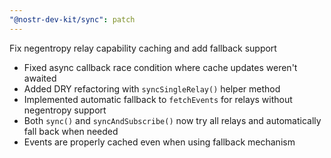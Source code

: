 ```yaml
---
"@nostr-dev-kit/sync": patch
---
```


Fix negentropy relay capability caching and add fallback support

- Fixed async callback race condition where cache updates weren't awaited
- Added DRY refactoring with `syncSingleRelay()` helper method
- Implemented automatic fallback to `fetchEvents` for relays without negentropy support
- Both `sync()` and `syncAndSubscribe()` now try all relays and automatically fall back when needed
- Events are properly cached even when using fallback mechanism
